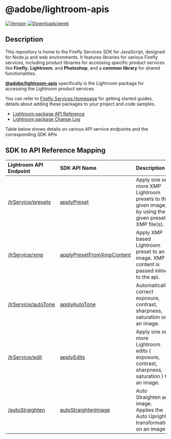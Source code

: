 # @adobe/lightroom-apis

[![Version](https://img.shields.io/npm/v/@adobe/lightroom-apis.svg)](https://npmjs.org/package/@adobe/lightroom-apis)
[![Downloads/week](https://img.shields.io/npm/dw/@adobe/lightroom-apis.svg)](https://npmjs.org/package/@adobe/lightroom-apis)

## Description

This repository is home to the Firefly Services SDK for JavaScript, designed for Node.js and web environments. It features libraries for various Firefly services, including product libraries for accessing specific product services like **Firefly**, **Lightroom**, and **Photoshop**, and a **common** **library** for shared functionalities. 

**[@adobe/lightroom-apis](https://www.npmjs.com/package/@adobe/lightroom-apis)** specifically is the Lightroom package for accessing the Lightroom product services.

You can refer to [Firefly Services Homepage](https://github.com/Firefly-Services/firefly-services-sdk-js/blob/main/README.md) for getting started guides, details about adding these packages to your project and code samples.

- [Lightroom package API Reference](https://github.com/Firefly-Services/firefly-services-sdk-js/blob/main/docs/lightroom/index.md)
- [Lightroom package Change Log](https://github.com/Firefly-Services/firefly-services-sdk-js/blob/main/packages/lighroom/CHANGELOG.md)

Table below shows details on various API service endpoints and the corresponding SDK APIs

## SDK to API Reference Mapping

| Lightroom API Endpoint | SDK API Name | Description  |
|:----------|:----------|:----------|
| [/lrService/presets](https://developer.adobe.com/firefly-services/docs/lightroom/api/lightroom_applyPresets/) |[applyPreset](https://github.com/Firefly-Services/firefly-services-sdk-js/blob/main/docs/lightroom/classes/LightroomClient.md#applypreset) |Apply one or more XMP Lightroom presets to the given image, by using the given preset XMP file(s). |
| [/lrService/xmp](https://developer.adobe.com/firefly-services/docs/lightroom/api/lightroom_applyXMP/) |[applyPresetFromXmpContent](https://github.com/Firefly-Services/firefly-services-sdk-js/blob/main/docs/lightroom/classes/LightroomClient.md#applypresetfromxmpcontent) |Apply XMP based Lightroom preset to an image. XMP content is passed inline to the api. |
| [/lrService/autoTone](https://developer.adobe.com/firefly-services/docs/lightroom/api/lightroom_autoTone/) |[applyAutoTone](https://github.com/Firefly-Services/firefly-services-sdk-js/blob/main/docs/lightroom/classes/LightroomClient.md#applyautotone) |Automatically correct exposure, contrast, sharpness, saturation on an image. |
| [/lrService/edit](https://developer.adobe.com/firefly-services/docs/lightroom/api/lightroom_edits/) |[applyEdits](https://github.com/Firefly-Services/firefly-services-sdk-js/blob/main/docs/lightroom/classes/LightroomClient.md#applyedits) |Apply one or more Lightroom edits ( exposure, contrast, sharpness, saturation ) to an image. |
| [/autoStraighten](https://developer.adobe.com/firefly-services/docs/lightroom/api/lightroom_autoStraighten/) |[autoStraightenImage](https://github.com/Firefly-Services/firefly-services-sdk-js/blob/main/docs/lightroom/classes/LightroomClient.md#autostraightenimage) |Auto Straighten an image. Applies the Auto Upright transformation on an image. |
